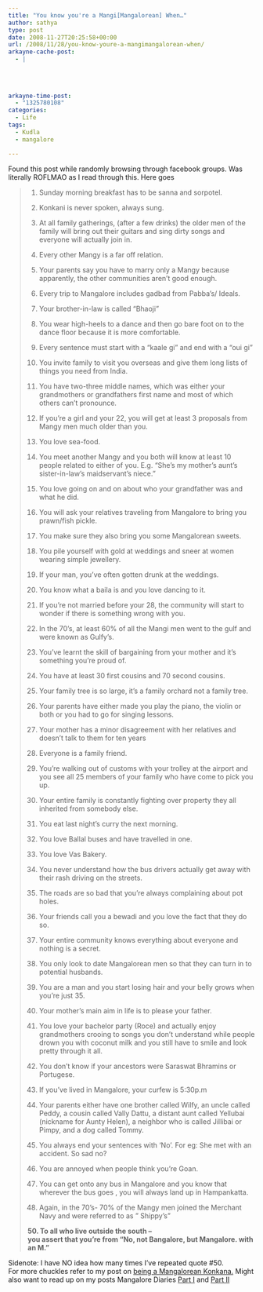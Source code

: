 ```yaml
---
title: "You know you're a Mangi[Mangalorean] When…"
author: sathya
type: post
date: 2008-11-27T20:25:58+00:00
url: /2008/11/28/you-know-youre-a-mangimangalorean-when/
arkayne-cache-post:
  - |
    
    
    
    
arkayne-time-post:
  - "1325780108"
categories:
  - Life
tags:
  - Kudla
  - mangalore

---
```

Found this post while randomly browsing through facebook groups. Was literally ROFLMAO as I read through this. Here goes

> 1. Sunday morning breakfast has to be sanna and sorpotel.
> 
> 2. Konkani is never spoken, always sung.
> 
> 3. At all family gatherings, (after a few drinks) the older men of the family will bring out their guitars and sing dirty songs and everyone will actually join in.
> 
> 4. Every other Mangy is a far off relation.
> 
> <!--more-->
> 
> 5. Your parents say you have to marry only a Mangy because apparently, the other communities aren&#8217;t good enough.
> 
> 6. Every trip to Mangalore includes gadbad from Pabba&#8217;s/ Ideals.
> 
> 7. Your brother-in-law is called &#8220;Bhaoji&#8221;
> 
> 8. You wear high-heels to a dance and then go bare foot on to the dance floor because it is more comfortable.
> 
> 9. Every sentence must start with a &#8220;kaale gi&#8221; and end with a &#8220;oui gi&#8221;
> 
> 10. You invite family to visit you overseas and give them long lists of things you need from India.
> 
> 11. You have two-three middle names, which was either your grandmothers or grandfathers first name and most of which others can&#8217;t pronounce.
> 
> 12. If you&#8217;re a girl and your 22, you will get at least 3 proposals from Mangy men much older than you.
> 
> 13. You love sea-food.
> 
> 14. You meet another Mangy and you both will know at least 10 people related to either of you. E.g. &#8220;She&#8217;s my mother&#8217;s aunt&#8217;s sister-in-law&#8217;s maidservant&#8217;s niece.&#8221;
> 
> 15. You love going on and on about who your grandfather was and what he did.
> 
> 16. You will ask your relatives traveling from Mangalore to bring you prawn/fish pickle.
> 
> 17. You make sure they also bring you some Mangalorean sweets.
> 
> 18. You pile yourself with gold at weddings and sneer at women wearing simple jewellery.
> 
> 19. If your man, you&#8217;ve often gotten drunk at the weddings.
> 
> 20. You know what a baila is and you love dancing to it.
> 
> 21. If you&#8217;re not married before your 28, the community will start to wonder if there is something wrong with you.
> 
> 22. In the 70&#8217;s, at least 60% of all the Mangi men went to the gulf and were known as Gulfy&#8217;s.
> 
> 23. You&#8217;ve learnt the skill of bargaining from your mother and it&#8217;s something you&#8217;re proud of.
> 
> 24. You have at least 30 first cousins and 70 second cousins.
> 
> 25. Your family tree is so large, it&#8217;s a family orchard not a family tree.
> 
> 26. Your parents have either made you play the piano, the violin or both or you had to go for singing lessons.
> 
> 27. Your mother has a minor disagreement with her relatives and doesn&#8217;t talk to them for ten years
> 
> 28. Everyone is a family friend.
> 
> 29. You&#8217;re walking out of customs with your trolley at the airport and you see all 25 members of your family who have come to pick you up.
> 
> 30. Your entire family is constantly fighting over property they all inherited from somebody else.
> 
> 31. You eat last night&#8217;s curry the next morning.
> 
> 32. You love Ballal buses and have travelled in one.
> 
> 33. You love Vas Bakery.
> 
> 34. You never understand how the bus drivers actually get away with their rash driving on the streets.
> 
> 35. The roads are so bad that you&#8217;re always complaining about pot holes.
> 
> 36. Your friends call you a bewadi and you love the fact that they do so.
> 
> 37. Your entire community knows everything about everyone and nothing is a secret.
> 
> 38. You only look to date Mangalorean men so that they can turn in to potential husbands.
> 
> 39. You are a man and you start losing hair and your belly grows when you&#8217;re just 35.
> 
> 40. Your mother&#8217;s main aim in life is to please your father.
> 
> 41. You love your bachelor party (Roce) and actually enjoy grandmothers crooing to songs you don&#8217;t understand while people drown you with coconut milk and you still have to smile and look pretty through it all.
> 
> 42. You don&#8217;t know if your ancestors were Saraswat Bhramins or Portugese.
> 
> 43. If you&#8217;ve lived in Mangalore, your curfew is 5:30p.m
> 
> 44. Your parents either have one brother called Wilfy, an uncle called Peddy, a cousin called Vally Dattu, a distant aunt called Yellubai (nickname for Aunty Helen), a neighbor who is called Jillibai or Pimpy, and a dog called Tommy.
> 
> 45. You always end your sentences with &#8216;No&#8217;. For eg: She met with an accident. So sad no?
> 
> 46. You are annoyed when people think you&#8217;re Goan.
> 
> 48. You can get onto any bus in Mangalore and you know that wherever the bus goes , you will always land up in Hampankatta.
> 
> 49. Again, in the 70&#8217;s- 70% of the Mangy men joined the Merchant Navy and were referred to as &#8221; Shippy&#8217;s&#8221;
> 
> **50. To all who live outside the south &#8211;  
> you assert that you&#8217;re from &#8220;No, not Bangalore, but Mangalore. with an M.&#8221;** 

Sidenote: I have NO idea how many times I&#8217;ve repeated quote #50.  
For more chuckles refer to my post on [being a Mangalorean Konkana.][1] Might also want to read up on my posts Mangalore Diaries [Part I][2] and [Part II][3]

 [1]: http://sathyabh.at/2008/08/07/for-all-you-mangalore-konkanas-and-non-konkanas-here%e2%80%99s-what-it%e2%80%99s-like-to-be-a-konkana/
 [2]: http://sathyabh.at/2008/08/18/mangalore-diaries-part-i/
 [3]: http://sathyabh.at/2008/08/21/mangalore-diaries-part-ii/
